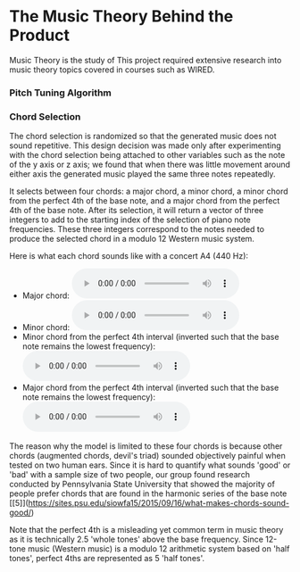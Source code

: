 # The Music Theory Behind the Product
Music Theory is the study of This project required extensive research into music theory topics covered in courses such as WIRED.

### Pitch Tuning Algorithm 

### Chord Selection 

The chord selection is randomized so that the generated music does not sound repetitive. This design decision was made only after experimenting with the chord selection being attached to other variables such as the note of the y axis or z axis; we found that when there was little movement around either axis the generated music played the same three notes repeatedly. 

It selects between four chords: a major chord, a minor chord, a minor chord from the perfect 4th of the base note, and a major chord from the perfect 4th of the base note. After its selection, it will return a vector of three integers to add to the starting index of the selection of piano note frequencies. These three integers correspond to the notes needed to produce the selected chord in a modulo 12 Western music system. 

Here is what each chord sounds like with a concert A4 (440 Hz): 
- Major chord: 
<audio controls src="/media/cc0-audio/t-rex-roar.mp3"></audio>
- Minor chord:
<audio controls src="/media/cc0-audio/t-rex-roar.mp3"></audio>
- Minor chord from the perfect 4th interval (inverted such that the base note remains the lowest frequency): 
<audio controls src="/media/cc0-audio/t-rex-roar.mp3"></audio>
- Major chord from the perfect 4th interval (inverted such that the base note remains the lowest frequency): 
<audio controls src="/media/cc0-audio/t-rex-roar.mp3"></audio>

The reason why the model is limited to these four chords is because other chords (augmented chords, devil's triad) sounded objectively painful when tested on two human ears. Since it is hard to quantify what sounds 'good' or 'bad' with a sample size of two people, our group found research conducted by Pennsylvania State University that showed the majority of people prefer chords that are found in the harmonic series of the base note \[[5]\](https://sites.psu.edu/siowfa15/2015/09/16/what-makes-chords-sound-good/)

Note that the perfect 4th is a misleading yet common term in music theory as it is technically 2.5 'whole tones' above the base frequency. Since 12-tone music (Western music) is a modulo 12 arithmetic system based on 'half tones', perfect 4ths are represented as 5 'half tones'. 
